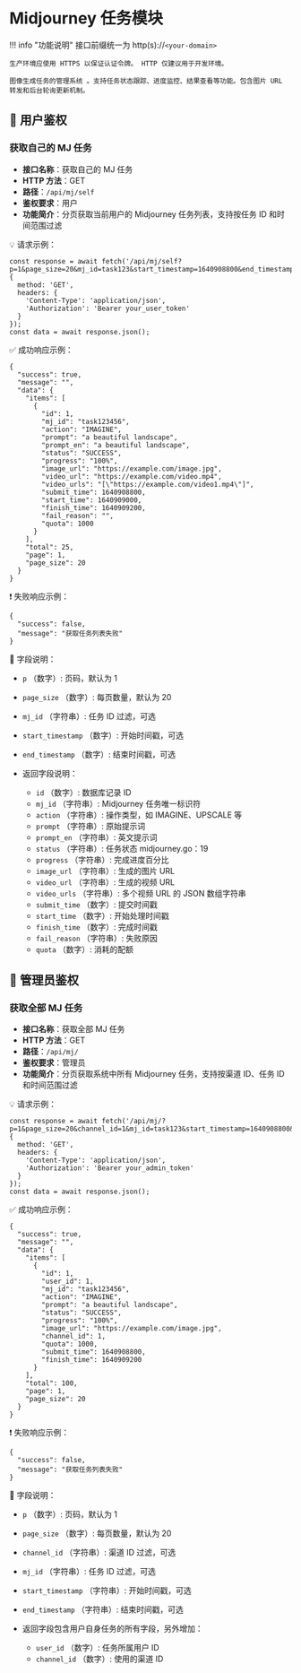 # Midjourney 任务模块

!!! info "功能说明"
    接口前缀统一为 http(s)://`<your-domain>`

    生产环境应使用 HTTPS 以保证认证令牌。 HTTP 仅建议用于开发环境。

    图像生成任务的管理系统 。支持任务状态跟踪、进度监控、结果查看等功能。包含图片 URL 转发和后台轮询更新机制。

## 🔐 用户鉴权

###  获取自己的 MJ 任务

- **接口名称**：获取自己的 MJ 任务
- **HTTP 方法**：GET
- **路径**：`/api/mj/self`
- **鉴权要求**：用户
- **功能简介**：分页获取当前用户的 Midjourney 任务列表，支持按任务 ID 和时间范围过滤

💡 请求示例：

```
const response = await fetch('/api/mj/self?p=1&page_size=20&mj_id=task123&start_timestamp=1640908800&end_timestamp=1640995200', {  
  method: 'GET',  
  headers: {  
    'Content-Type': 'application/json',  
    'Authorization': 'Bearer your_user_token'  
  }  
});  
const data = await response.json();
```

✅ 成功响应示例：

```
{  
  "success": true,  
  "message": "",  
  "data": {  
    "items": [  
      {  
        "id": 1,  
        "mj_id": "task123456",  
        "action": "IMAGINE",  
        "prompt": "a beautiful landscape",  
        "prompt_en": "a beautiful landscape",  
        "status": "SUCCESS",  
        "progress": "100%",  
        "image_url": "https://example.com/image.jpg",  
        "video_url": "https://example.com/video.mp4",  
        "video_urls": "[\"https://example.com/video1.mp4\"]",  
        "submit_time": 1640908800,  
        "start_time": 1640909000,  
        "finish_time": 1640909200,  
        "fail_reason": "",  
        "quota": 1000  
      }  
    ],  
    "total": 25,  
    "page": 1,  
    "page_size": 20  
  }  
}
```

❗ 失败响应示例：

```
{  
  "success": false,  
  "message": "获取任务列表失败"  
}
```

🧾 字段说明：

- `p` （数字）: 页码，默认为 1
- `page_size` （数字）: 每页数量，默认为 20
- `mj_id` （字符串）: 任务 ID 过滤，可选 
- `start_timestamp` （数字）: 开始时间戳，可选
- `end_timestamp` （数字）: 结束时间戳，可选
- 返回字段说明：

    - `id` （数字）: 数据库记录 ID
    - `mj_id` （字符串）: Midjourney 任务唯一标识符 
    - `action` （字符串）: 操作类型，如 IMAGINE、UPSCALE 等 
    - `prompt` （字符串）: 原始提示词
    - `prompt_en` （字符串）: 英文提示词
    - `status` （字符串）: 任务状态 midjourney.go：19
    - `progress` （字符串）: 完成进度百分比 
    - `image_url` （字符串）: 生成的图片 URL
    - `video_url` （字符串）: 生成的视频 URL
    - `video_urls` （字符串）: 多个视频 URL 的 JSON 数组字符串 
    - `submit_time` （数字）: 提交时间戳
    - `start_time` （数字）: 开始处理时间戳
    - `finish_time` （数字）: 完成时间戳
    - `fail_reason` （字符串）: 失败原因
    - `quota` （数字）: 消耗的配额

## 🔐 管理员鉴权

### 获取全部 MJ 任务

- **接口名称**：获取全部 MJ 任务
- **HTTP 方法**：GET
- **路径**：`/api/mj/`
- **鉴权要求**：管理员
- **功能简介**：分页获取系统中所有 Midjourney 任务，支持按渠道 ID、任务 ID 和时间范围过滤

💡 请求示例：

```
const response = await fetch('/api/mj/?p=1&page_size=20&channel_id=1&mj_id=task123&start_timestamp=1640908800&end_timestamp=1640995200', {  
  method: 'GET',  
  headers: {  
    'Content-Type': 'application/json',  
    'Authorization': 'Bearer your_admin_token'  
  }  
});  
const data = await response.json();
```

✅ 成功响应示例：

```
{  
  "success": true,  
  "message": "",  
  "data": {  
    "items": [  
      {  
        "id": 1,  
        "user_id": 1,  
        "mj_id": "task123456",  
        "action": "IMAGINE",  
        "prompt": "a beautiful landscape",  
        "status": "SUCCESS",  
        "progress": "100%",  
        "image_url": "https://example.com/image.jpg",  
        "channel_id": 1,  
        "quota": 1000,  
        "submit_time": 1640908800,  
        "finish_time": 1640909200  
      }  
    ],  
    "total": 100,  
    "page": 1,  
    "page_size": 20  
  }  
}
```

❗ 失败响应示例：

```
{  
  "success": false,  
  "message": "获取任务列表失败"  
}
```

🧾 字段说明：

- `p` （数字）: 页码，默认为 1
- `page_size` （数字）: 每页数量，默认为 20
- `channel_id` （字符串）: 渠道 ID 过滤，可选 
- `mj_id` （字符串）: 任务 ID 过滤，可选
- `start_timestamp` （字符串）: 开始时间戳，可选
- `end_timestamp` （字符串）: 结束时间戳，可选
- 返回字段包含用户自身任务的所有字段，另外增加：

    - `user_id` （数字）: 任务所属用户 ID 
    - `channel_id` （数字）: 使用的渠道 ID 
